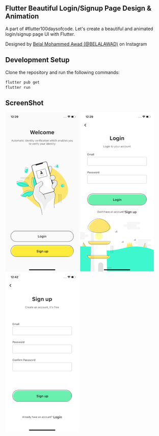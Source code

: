 ## Flutter Beautiful Login/Signup Page Design & Animation

A part of #flutter100daysofcode. Let's create a beautiful and animated login/signup page UI with Flutter.

Designed by [Belal Mohammed Awad (@BELALAWAD)](https://bit.ly/2Lswf9j) on Instagram







## Development Setup
Clone the repository and run the following commands:
```
flutter pub get
flutter run
```

## ScreenShot

<img src="assets/screenshots/home.png" height="500em"/>&nbsp;<img src="assets/screenshots/login.png" height="500em" />
&nbsp;<img src="assets/screenshots/signup.png" height="500em" />


